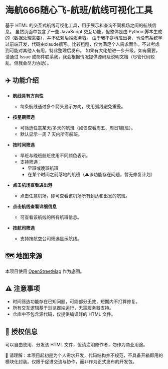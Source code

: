 # 海航666随心飞-航班/航线可视化工具

基于 HTML 的交互式航线可视化工具，用于展示和查询不同机场之间的航线信息。
虽然页面中包含了一些 JavaScript 交互功能，但整体是由 Python 脚本生成的（数据处理需要），并不依赖后端服务器。
由于我不是科班出身，也没有系统学过前端开发，代码由claude撰写。比较粗糙，仅为满足个人需求而作。不过考虑到可能对其他人有用，特此整理后发布。
如果有大佬想进一步升级，如有需要，请通过 Issue 或邮件联系我，我会根据情况提供源码及说明文档（尽管代码较乱，但我会尽力协助）。

## ✈️ 功能介绍

- **航线具有方向性**
  - 每条航线通过多个箭头显示方向，使用弧线避免重叠。

- **按星期筛选**
  - 可筛选任意某天/多天的航班（如仅查看周五、周日1航班）。
  - 默认显示一周 7 天内所有航班。

- **按时间筛选**
  - 早班与晚班航班使用不同颜色表示。
  - 支持筛选：
    - 早班或晚班航班
    - 在某个时间之前落地的航班（⚠️该功能存在问题，暂无修复计划）

- **点击机场查看进出港**
  - 点击任意机场，即可查看该机场所有到达和出发的航班。

- **点击航线查看详细信息**
  - 可查看该航线的所有航班信息。

- **按航司筛选**
  - 支持按航空公司筛选显示航线。

## 🗺️ 地图来源

本项目使用 [OpenStreetMap](https://www.openstreetmap.org/) 作为底图。

## ⚠️ 注意事项

- 时间筛选功能存在已知问题，可能部分无效，短期内不打算修复。
- 所有交互逻辑基于浏览器端运行，无需服务器支持。
- 仓库中不包含源代码，仅提供编译好的 HTML 文件。

## 📄 授权信息

可以自由使用、分发该 HTML 文件，但请注明原作者，勿作为商业用途。

🚧 请理解：本项目起初是为个人需求开发，代码结构并不规范，不具备开箱即用的模块化封装。仅限于促进交流与协作，而非作为正式发布的开发包。

